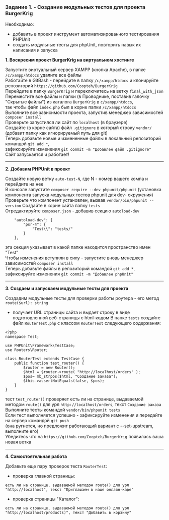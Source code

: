 ### Задание 1. - Создание модульных тестов для проекта BurgerKrig

Необходимо:  
- добавить в проект инструмент автоматизированного тестирования PHPUnit  
- создать модульные тесты для phpUnit, повторить навык их написания и запуска  

**1. Воскресим проект BurgerKrig на виртуальном хостинге**

Запустите виртуальный сервер XAMPP (кнопка Apache), в папке `/c/xampp/htdocs` удалите все файлы  
Работайте в GitBash - перейдите в папку `/c/xampp/htdocs` и клонируйте репозиторий `https://github.com/Coopteh/BurgerKrig`  
Перейдите в папку `BurgerKrig` и переключитесь на ветку `final_with_json`  
Переместите все файлы и папки (в Проводнике, поставив галочку "Скрытые файлы") из каталога `BurgerKrig` в `c/xampp/htdocs`,  
так чтобы файл `index.php` был в корне папки `/c/xampp/htdocs`   
Выполните все зависимости проекта, запустив менеджер зависимостей `composer install`  
Проверьте запустился ли сайт по `localhost` (в браузере)   
Создайте (в корне сайта) файл `.gitignore` в который строку `vendor/` (добавит папку как игнорируемый путь для git)  
Теперь добавьте новые и измененные файлы в локальный репозиторий командой `git add *`,   
зафиксируйте изменения `git commit -m "Добавлен файл .gitignore"`  
Сайт запускается и работает!  
<hr>

**2. Добавим PHPUnit в проект**

Создайте новую ветку `auto-test-N`, где N - номер вашего компа и перейдите на нее  
В консоле запустите  `composer require --dev phpunit/phpunit` (установка компонента запуска модульных тестов phpunit для dev- окружения)  
Проверьте что компонент установлен, вызвав `vendor/bin/phpunit --version`
Создайте в корне сайта папку  `tests`  
Отредактируйте `composer.json` - добавив секцию `autoload-dev`  
```
    "autoload-dev": {
        "psr-4": {
            "Test\\": "tests/"
        }
    },
```
эта секция указывает в какой папке находится пространство имен "Test"  
Чтобы изменения вступили в силу - запустите вновь менеджер зависимостей `composer install`  
Теперь добавьте файлы в репозиторий командой `git add *`, зафиксируйте изменения `git commit -m "Добавлен phpUnit"`  
<hr>

**3. Создаем и запускаем модульные тесты для проекта**

Создадим модульные тесты для проверки работы роутера - его метод `route($url): string`   
- получает URL страницы сайта и выдает строку в виде подготовленной веб-страницы с html-кодом
В папке `tests` создайте файл `RouterTest.php` с классом `RouterTest` следующего содержания:
```
<?php 
namespace Test;

use PHPUnit\Framework\TestCase;
use Routers\Router;

class RouterTest extends TestCase {
    public function test_router() {
        $router = new Router();
        $html = $router->route( "http://localhost/orders" );
        $pos= mb_strpos($html, "Создание заказа");
        $this->assertNotEquals(false, $pos);
    }
}
```
тест `test_router()` проверяет есть ли на странице, выдаваемой методом `route()` для урл `http://localhost/orders`, текст `Создание заказа`  
Выполните тесты командой `vendor/bin/phpunit tests`  
Если тест выполняется успешно - зафиксируйте изменения и передайте на сервер командой `git push`  
(она ругнется, но предложит работающий вариант с --set-upstream, выполните его)  
Убедитесь что на `https://github.com/Coopteh/BurgerKrig` появилась ваша новая ветка  
<hr>

**4. Самостоятельная работа**

Добавьте еще пару проверок теста `RouterTest`:  
- проверка главной страницы:
```
есть ли на странице, выдаваемой методом route() для урл "http://localhost", текст "Приглашаем в наше онлайн-кафе"  
```
- проверка страницы "Каталог":
```
есть ли на странице, выдаваемой методом route() для урл "http://localhost/products)", текст "Добавить в корзину"
```
